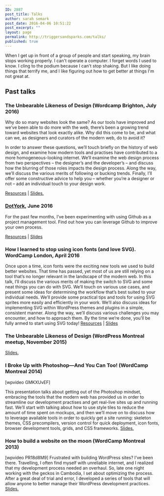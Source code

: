 ```yaml
---
ID: 2887
post_title: Talks
author: sarah semark
post_date: 2016-04-06 10:51:22
post_excerpt: ""
layout: page
permalink: http://triggersandsparks.com/talks/
published: true
---
```

<p class="cap">When I get up in front of a group of people and start speaking, my brain stops working properly. I can't operate a computer. I forget words I used to know. I cling to the podium because I can't stop shaking. But I like doing things that terrify me, and I like figuring out how to get better at things I'm not great at.</p>


<h2>Past talks</h2>

<h3>The Unbearable Likeness of Design (Wordcamp Brighton, July 2016)</h3>

Why do so many websites look the same? As our tools have improved and we’ve been able to do more with the web, there’s been a growing trend toward websites that look exactly alike. Why did this come to be, and what can we, as designers and curators of the modern web, do to avoid it?

In order to answer these questions, we’ll touch briefly on the history of web design, and examine how modern tools and practises have contributed to a more homogeneous-looking internet. We’ll examine the web design process from two perspectives – the designer’s and the developer’s – and discuss how the blurring of those roles impacts the design process. Along the way, we’ll discuss the various merits of following or bucking trends. Finally, I’ll offer some constructive advice to help you – whether you’re a designer or not – add an individual touch to your design work. 

<a href="http://triggersandsparks.com/talks/likeness/">Resources</a> | <a href="http://www.slideshare.net/sarahmonster/the-unbearable-likeness-of-web-design">Slides.</a>


<h3><a href="http://dotyork.com/2016/">DotYork</a>, June 2016</h3>

For the past few months, I’ve been experimenting with using Github as a project management tool. Find out how you can leverage Github to improve your own process.

<a href="http://triggersandsparks.com/talks/github/">Resources</a> | <a href="http://www.slideshare.net/sarahsemark/how-i-learned-to-stop-using-icon-fonts-and-love-svg-slideshare?qid=b3e8babb-2cb9-4170-ac25-49f6b3282671&v=&b=&from_search=2">Slides</a>

<h3>How I learned to stop using icon fonts (and love SVG). WordCamp London, April 2016</h3>
Once upon a time, icon fonts were the exciting new tools we used to build better websites. That time has passed, yet most of us are still relying on a tool that’s no longer relevant in the landscape of the modern web. In this talk, I’ll discuss the various merits of making the switch to SVG and some neat things you can do with SVG. We’ll touch on various use cases, and present some ideas for determining the workflow that’s best suited to your individual needs. We’ll provide some practical tips and tools for using SVG sprites more easily and efficiently in your work. We’ll also discuss ideas for implementing SVG within WordPress themes and plugins in a simple, consistent manner. Along the way, we’ll discuss various challenges you may encounter, and how to approach them. By the time we’re done, you’ll be fully armed to start using SVG today!
<a href="http://triggersandsparks.com/talks/svg-icons/">Resources</a> | <a href="http://www.slideshare.net/sarahsemark/how-i-learned-to-stop-using-icon-fonts-and-love-svg-slideshare?qid=b3e8babb-2cb9-4170-ac25-49f6b3282671&v=&b=&from_search=2">Slides</a>


<h3>The Unbearable Likeness of Design (WordPress Montreal meetup, November 2015)</h3>
<a href="http://www.slideshare.net/sarahmonster/the-unbearable-likeness-of-web-design">Slides.</a>

<h3>I Broke Up with Photoshop—And You Can Too! (WordCamp Montreal 2014)</h3>

[wpvideo GMKXUvEF]

This presentation talks about getting out of the Photoshop mindset, embracing the tools that the modern web has provided us in order to streamline our development practises and get real-live sites up and running fast. We’ll start with talking about how to use style tiles to reduce the amount of time spent on mockups, and then we’ll move on to discuss how to leverage available tools in order to quickly get a site running: skeleton themes, CSS precompilers, version control for quick deployment, icon fonts, browser development tools, grids, and CSS frameworks. <a href="/slides/photoshop">Slides.</a>

<h3>How to build a website on the moon (WordCamp Montreal 2013)</h3>
[wpvideo PR18d8M9]
Frustrated with building WordPress sites? I’ve been there. Travelling, I often find myself with unreliable internet, and I realized that my development process needed an overhaul. So, late one night working with the geckos in Cambodia, I set about optimizing the process. After a great deal of trial and error, I developed a series of tools that will allow anyone to better manage their WordPress development practices. <a href="/slides/moon">Slides.</a>